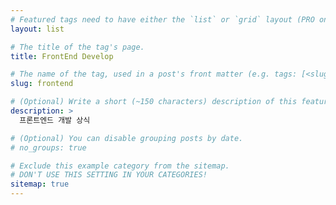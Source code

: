 ```yaml
---
# Featured tags need to have either the `list` or `grid` layout (PRO only).
layout: list

# The title of the tag's page.
title: FrontEnd Develop

# The name of the tag, used in a post's front matter (e.g. tags: [<slug>]).
slug: frontend

# (Optional) Write a short (~150 characters) description of this featured tag.
description: >
  프론트엔드 개발 상식

# (Optional) You can disable grouping posts by date.
# no_groups: true

# Exclude this example category from the sitemap.
# DON'T USE THIS SETTING IN YOUR CATEGORIES!
sitemap: true
---
```

